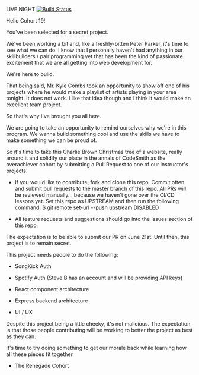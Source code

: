 LIVE NIGHT [![Build Status](https://travis-ci.com/TheRenegadeCohort/LiveNight.svg?branch=master)](https://travis-ci.com/TheRenegadeCohort/LiveNight)


Hello Cohort 19!

You've been selected for a secret project.

We've been working a bit and, like a freshly-bitten Peter Parker, it's time to see what we can do. I know that I personally haven't had anything in our skillbuilders / pair programming yet that has been the kind of passionate excitement that we are all getting into web development for.

We're here to build.

That being said, Mr. Kyle Combs took an opportunity to show off one of his projects where he would make a playlist of artists playing in your area tonight. It does not work. I like that idea though and I think it would make an excellent team project.

So that's why I've brought you all here.

We are going to take an opportunity to remind ourselves why we're in this program. We wanna build something cool and use the skills we have to make something we can be proud of.

So it's time to take this Charlie Brown Christmas tree of a website, really around it and solidify our place in the annals of CodeSmith as the overachiever cohort by submitting a Pull Request to one of our instructor's projects.

- If you would like to contribute, fork and clone this repo. Commit often and submit pull requests to the master branch of this repo. All PRs will be reviewed manually... because we haven't gone over the CI/CD lessons yet. Set this repo as UPSTREAM and then run the following command: 
  $ git remote set-url --push upstream DISABLED

- All feature requests and suggestions should go into the issues section of this repo.

The expectation is to be able to submit our PR on June 21st. Until then, this project is to remain secret.

This project needs people to do the following:

- SongKick Auth

- Spotify Auth (Steve B has an account and will be providing API keys)

- React component architecture

- Express backend architecture

- UI / UX

Despite this project being a little cheeky, it's not malicious. The expectation is that those people contributing will be working to better the project as best as they can.

It's time to try doing something to get our morale back while learning how all these pieces fit together.

- The Renegade Cohort
